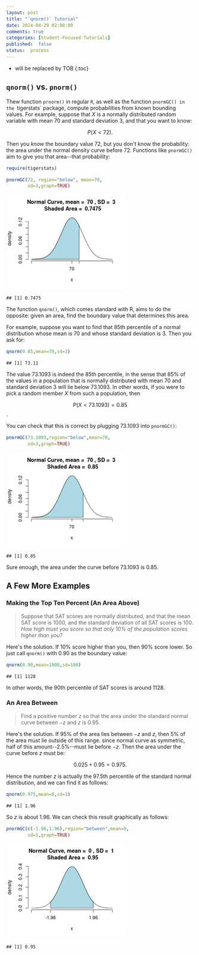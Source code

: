 ```yaml
---
layout: post
title: "`qnorm()` Tutorial"
date: 2014-04-29 02:00:00
comments: true
categories: [Student-Focused Tutorials]
published:  false
status:  process
---
```


* will be replaced by TOB
{:toc}




## `qnorm()` vs. `pnorm()`

Thew function `prnorm()` in regular `R`, as well as the function `pnormGC() in the `tigerstats` package, compute probabilities from known bounding values.  For example, suppose that $X$ is a normally distributed random variable with mean 70 and standard deviation 3, and that you want to know:

$$P(X < 72).$$

Then you *know* the boundary value 72, but you don't know the probability:  the area under the normal density curve before 72.  Functions like `pnormGC()` aim to give you that area--that probability:


```r
require(tigerstats)
```



```r
pnormGC(72, region="below", mean=70,
        sd=3,graph=TRUE)
```

![plot of chunk qnormtut72](figure/qnormtut72.png) 

```
## [1] 0.7475
```


The function `qnorm()`, which comes standard with R, aims to do the opposite:  given an area, find the boundary value that determines this area.

For example, suppose you want to find that 85th percentile of a normal distribution whose mean is 70 and whose standard deviation is 3.  Then you ask for:


```r
qnorm(0.85,mean=70,sd=3)
```

```
## [1] 73.11
```


The value 73.1093 is indeed the 85th percentile, in the sense that 85% of the values in a population that is normally distributed with mean 70 and standard deviation 3 will lie below 73.1093.  In other words, if you were to pick a random member $X$ from such a population, then

$$P(X < 73.1093) = 0.85$$.

You can check that this is correct by plugging 73.1093 into `pnormGC()`:


```r
pnormGC(73.1093,region="below",mean=70,
        sd=3,graph=TRUE)
```

![plot of chunk qnormtut73](figure/qnormtut73.png) 

```
## [1] 0.85
```


Sure enough, the area under the curve before 73.1093 is 0.85.

## A Few More Examples

### Making the Top Ten Percent (An Area Above)

  >Suppose that SAT scores are normally distributed, and that the mean SAT score is 1000, and the standard deviation of all SAT scores is 100.  *How high must you score so that only 10% of the population scores higher than you?*

Here's the solution.  If 10% score higher than you, then 90% score lower.  So just call `qnorm()` with 0.90 as the boundary value:


```r
qnorm(0.90,mean=1000,sd=100)
```

```
## [1] 1128
```


In other words, the 90th percentile of SAT scores is around 1128.


### An Area Between

  >Find a positive number $z$ so that the area under the standard normal curve between $-z$ and $z$ is 0.95.
  
Here's the solution.  If 95% of the area lies between $-z$ and $z$, then 5% of the area must lie outside of this range.  since normal curve as symmetric, half of this amount--2.5%--must lie before $-z$.  Then the area under the curve before $z$ must be:

$$0.025+0.95=0.975.$$

Hence the number $z$ is actually the 97.5th percentile of the standard normal distribution, and we can find it as follows:


```r
qnorm(0.975,mean=0,sd=1)
```

```
## [1] 1.96
```


So $z$ is about 1.96.  We can check this result graphically as follows:


```r
pnormGC(c(-1.96,1.96),region="between",mean=0,
        sd=1,graph=TRUE)
```

![plot of chunk qnormtutbetween](figure/qnormtutbetween.png) 

```
## [1] 0.95
```


